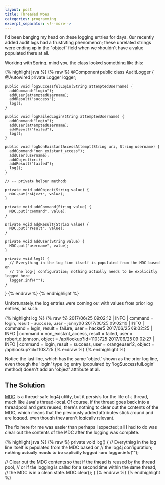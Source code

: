 ```yaml
---
layout: post
title: Threaded Woes
categories: programming
excerpt_separator: <!--more-->
---
```


I'd been banging my head on these logging entries for days. Our recently added audit logs had a frustrating phenomenon; these unrelated strings were ending up in the "object" field when we shouldn't have a value populated there at all.

<!--more-->

Working with Spring, mind you, the class looked something like this:

{% highlight java %}
{% raw %}
@Component
public class AuditLogger {
    @Autowired
    private Logger logger;

    public void logSuccessfulLogin(String attemptedUsername) {
      addCommand("login");
      addUser(attemptedUsername);
      addResult("success");
      log();
    }

    public void logFailedLogin(String attemptedUsername) {
      addCommand("login");
      addUser(attemptedUsername);
      addResult("failed");
      log();
    }

    public void logNonExistantAccessAttempt(String uri, String username) {
      addCommand("non_existant_access");
      addUser(username);
      addObject(uri);
      addResult("failed");
      log();
    }

    // -- private helper methods

    private void addObject(String value) {
      MDC.put("object", value);
    }

    private void addCommand(String value) {
      MDC.put("command", value);
    }

    private void addResult(String value) {
      MDC.put("result", value);
    }

    private void addUser(String value) {
      MDC.put("username", value);
    }

    private void log() {
      // Everything in the log line itself is populated from the MDC based on
      // the log4j configuration; nothing actually needs to be explicitly logged here
      logger.info("");
    }
}
{% endraw %}
{% endhighlight %}

Unfortunately, the log entries were coming out with values from prior log entries, as such:

{% highlight log %}
{% raw %}
2017/06/25 09:02:12 | INFO | command = login, result = success, user = jenny98
2017/06/25 09:02:19 | INFO | command = login, result = failure, user = hacker5
2017/06/25 09:02:25 | INFO | command = non_existant_access, result = failed, user = robert.d.johnson, object = /api/lookup?id=1103725
2017/06/25 09:02:27 | INFO | command = login, result = success, user = orangeuser12, object = /api/lookup?id=1103725
{% endraw %}
{% endhighlight %}

Notice the last line, which has the same 'object' shown as the prior log line, even though the 'login' type log entry (populated by 'logSuccessfulLogin' method) doesn't add an 'object' attribute at all.

## The Solution

[MDC](https://logging.apache.org/log4j/1.2/apidocs/org/apache/log4j/MDC.html) is a thread-safe log4j utility, but it persists for the life of a thread, much like Java's thread-local. Of course, if the thread goes back into a threadpool and gets reused, there's nothing to clear out the contents of the MDC, which means that the previously added attributes stick around and are logged, even though they aren't logically relevant.

The fix here for me was easier than perhaps I expected; all I had to do was clear out the contents of the MDC after the logging was complete.

{% highlight java %}
{% raw %}
private void log() {
  // Everything in the log line itself is populated from the MDC based on
  // the log4j configuration; nothing actually needs to be explicitly logged here
  logger.info("");

  // Clear out the MDC contents so that if the thread is reused by the thread pool,
  // or if the logging is called for a second time within the same thread,
  // the MDC is in a clean state.
  MDC.clear();
}
{% endraw %}
{% endhighlight %}
